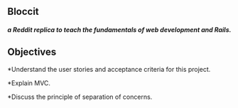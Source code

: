 ## Bloccit
##### a Reddit replica to teach the fundamentals of web development and Rails.

## Objectives

*Understand the user stories and acceptance criteria for this project.

*Explain MVC.

*Discuss the principle of separation of concerns.

